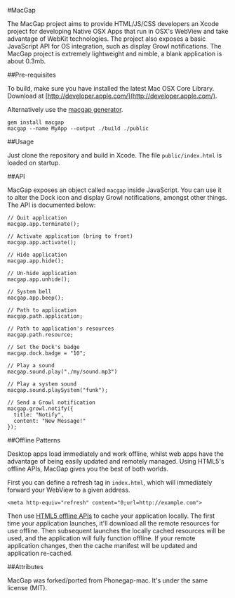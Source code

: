 #MacGap

The MacGap project aims to provide HTML/JS/CSS developers an Xcode project for developing Native OSX Apps that run in OSX's WebView and take advantage of WebKit technologies. The project also exposes a basic JavaScript API for OS integration, such as display Growl notifications. The MacGap project is extremely lightweight and nimble, a blank application is about 0.3mb. 
 
##Pre-requisites

To build, make sure you have installed the latest Mac OSX Core Library. Download at [http://developer.apple.com/](http://developer.apple.com/).

Alternatively use the [macgap generator](http://github.com/maccman/macgap-rb).

    gem install macgap    
    macgap --name MyApp --output ./build ./public

##Usage

Just clone the repository and build in Xcode. The file `public/index.html` is loaded on startup.

##API

MacGap exposes an object called `macgap` inside JavaScript. You can use it to alter the Dock icon and display Growl notifications, amongst other things. The API is documented below:

    // Quit application
    macgap.app.terminate();

    // Activate application (bring to front)
    macgap.app.activate();
    
    // Hide application
    macgap.app.hide();
    
    // Un-hide application
    macgap.app.unhide();
    
    // System bell
    macgap.app.beep();

    // Path to application
    macgap.path.application;
    
    // Path to application's resources
    macgap.path.resource;

    // Set the Dock's badge
    macgap.dock.badge = "10";

    // Play a sound
    macgap.sound.play("./my/sound.mp3")
    
    // Play a system sound
    macgap.sound.playSystem("funk");

    // Send a Growl notification
    macgap.growl.notify({
      title: "Notify",
      content: "New Message!"
    });
    
##Offline Patterns

Desktop apps load immediately and work offline, whilst web apps have the advantage of being easily updated and remotely managed. Using HTML5's offline APIs, MacGap gives you the best of both worlds. 

First you can define a refresh tag in `index.html`, which will immediately forward your WebView to a given address.

    <meta http-equiv="refresh" content="0;url=http://example.com">

Then use [HTML5 offline APIs](http://www.w3.org/TR/html5/offline.html) to cache your application locally. The first time your application launches, it'll download all the remote resources for use offline. Then subsequent launches the locally cached resources will be used, and the application will fully function offline. If your remote application changes, then the cache manifest will be updated and application re-cached.

##Attributes

MacGap was forked/ported from Phonegap-mac. It's under the same license (MIT).
